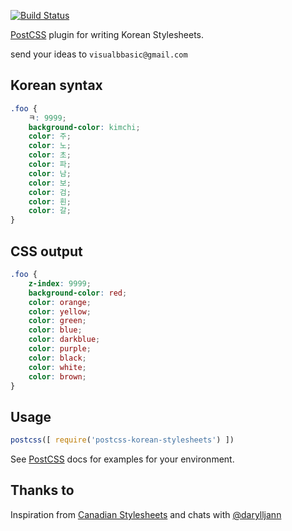 [![Build Status](https://travis-ci.org/JasonShin/postcss-korean-stylesheets.svg?branch=master)](https://travis-ci.org/JasonShin/postcss-korean-stylesheets)

[PostCSS] plugin for writing Korean Stylesheets.

[PostCSS]: https://github.com/postcss/postcss

send your ideas to ```visualbbasic@gmail.com```

## Korean syntax
```css
.foo {
    ㅋ: 9999;
    background-color: kimchi;
    color: 주;
    color: 노;
    color: 초;
    color: 파;
    color: 남;
    color: 보;
    color: 검;
    color: 흰;
    color: 갈;
}
```

## CSS output
```css
.foo {
    z-index: 9999;
    background-color: red;
    color: orange;
    color: yellow;
    color: green;
    color: blue;
    color: darkblue;
    color: purple;
    color: black;
    color: white;
    color: brown;
}
```

## Usage

```js
postcss([ require('postcss-korean-stylesheets') ])
```

See [PostCSS] docs for examples for your environment.

## Thanks to

Inspiration from [Canadian Stylesheets](https://github.com/chancancode/postcss-canadian-stylesheets) and chats with [@darylljann](https://twitter.com/darylljann)
